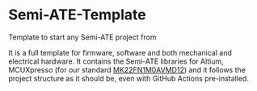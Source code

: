 # Semi-ATE-Template
Template to start any Semi-ATE project from

It is a full template for firmware, software and both mechanical and electrical hardware.
It contains the Semi-ATE libraries for Altium, MCUXpresso (for our standard [MK22FN1M0AVMD12](https://www.mouser.de/datasheet/2/302/K22P144M120SF5V2-1126117.pdf)) and it follows the project structure as it should be, even with GitHub Actions pre-installed.
